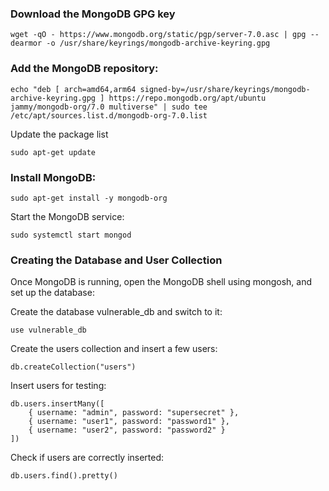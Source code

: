### Download the MongoDB GPG key
```
wget -qO - https://www.mongodb.org/static/pgp/server-7.0.asc | gpg --dearmor -o /usr/share/keyrings/mongodb-archive-keyring.gpg
```

### Add the MongoDB repository:
```
echo "deb [ arch=amd64,arm64 signed-by=/usr/share/keyrings/mongodb-archive-keyring.gpg ] https://repo.mongodb.org/apt/ubuntu jammy/mongodb-org/7.0 multiverse" | sudo tee /etc/apt/sources.list.d/mongodb-org-7.0.list
```
Update the package list
```
sudo apt-get update

```
### Install MongoDB:
```
sudo apt-get install -y mongodb-org
```
Start the MongoDB service:
```
sudo systemctl start mongod
````
### Creating the Database and User Collection
Once MongoDB is running, open the MongoDB shell using mongosh, and set up the database:

Create the database vulnerable_db and switch to it:
```
use vulnerable_db
```
Create the users collection and insert a few users:
```
db.createCollection("users")
```
Insert users for testing:
```
db.users.insertMany([
    { username: "admin", password: "supersecret" },
    { username: "user1", password: "password1" },
    { username: "user2", password: "password2" }
])
```
Check if users are correctly inserted:
```
db.users.find().pretty()
```



```
